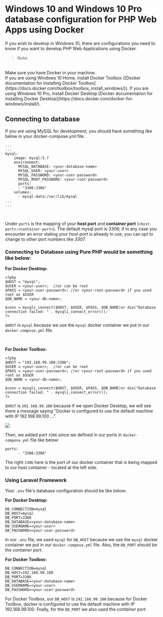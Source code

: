 # Windows 10 and Windows 10 Pro database configuration for PHP Web Apps using Docker

If you wish to develop in Windows 10, there are configurations you need to know if you want to develop PHP Web Applications using Docker.

> Note:
<br>
Make sure you have Docker in your machine.
<br>
If you are using Windows 10 Home, install Docker Toolbox ([Docker documentation for installing Docker Toolbox](https://docs.docker.com/toolbox/toolbox_install_windows/)). If you are using Windows 10 Pro, install Docker Desktop [Docker documentation for installing Docker Desktop](https://docs.docker.com/docker-for-windows/install/).

## Connecting to database
If you are using MySQL for development, you should have something like below in your docker-compose.yml file.

```
...
...
mysql:
    image: mysql:5.7
    environment:
      MYSQL_DATABASE: <your-database-name>
      MYSQL_USER: <your-user>
      MYSQL_PASSWORD: <your-user-password>
      MYSQL_ROOT_PASSWORD: <your-root-password>
      ports:
      - "3306:3306"
    volumes:
      - mysql-data:/var/lib/mysql
...
...
```
<br>

Under `ports` is the mapping of your **host port** and **container port** (`<host-port>:<container-port>`). The default mysql port is *3306*; if in any case you encounter an error stating your *host-port* is already in use, you can opt to change to other port numbers like *3307*.

### Connecting to Database using Pure PHP would be something like below:

**For Docker Desktop:**
```
<?php
$HOST = "mysql";
$USER = <your-user>;  //or can be root
$PASS = <your-user-password>; //or <your-root-password> if you used root as $USER
$DB_NAME = <your-db-name>;

$conn = mysqli_connect($HOST, $USER, $PASS, $DB_NAME)or die("Database connection failed: " . mysqli_connect_error());
?>
```

`$HOST` is `mysql` because we use the `mysql` docker container we put in our `docker.compose.yml` file.

<br>

**For Docker Toolbox:**
```
<?php
$HOST = "192.168.99.100:3306";
$USER = <your-user>;  //or can be root
$PASS = <your-user-password>; //or <your-root-password> if you used root as $USER
$DB_NAME = <your-db-name>;

$conn = mysqli_connect($HOST, $USER, $PASS, $DB_NAME)or die("Database connection failed: " . mysqli_connect_error());
?>
```

`$HOST` is `192.168.99.100` because if we open Docker Desktop, we will see there a message saying "Docker is configured to use the default machine with IP 192.168.99.100 ...".

![](https://images.viblo.asia/15f13ea9-78d7-450e-8bfd-b3a2c980f8b4.PNG)
    
Then, we added port `3306` since we defined in our ports in `docker-compose.yml` file like below:
<br>
```
ports:
      - "3306:3306"
```
The right `3306` here is the port of our docker container that is being mapped to our host container - located at the left side.

### Using Laravel Framework
Your `.env` file's database configuration should be like below:
    
**For Docker Desktop:**

```
DB_CONNECTION=mysql
DB_HOST=mysql
DB_PORT=3306
DB_DATABASE=<your-database-name>
DB_USERNAME=<your-user>
DB_PASSWORD=<your-user-password>
```
In our `.env` file, we used `mysql` for `DB_HOST` because we use the `mysql` docker container we put in our `docker.compose.yml` file. Also, the `DB_PORT` should be the *container port*.

**For Docker Toolbox:**
```
DB_CONNECTION=mysql
DB_HOST=192.168.99.100
DB_PORT=3306
DB_DATABASE=<your-database-name>
DB_USERNAME=<your-user>
DB_PASSWORD=<your-user-password>
```
For Docker Toolbox, our `DB_HOST` is `192.168.99.100` because for Docker Toolbox, docker is configured to use the default machine with IP 192.168.99.100. Fnally, for the `DB_PORT` we also used the *container port*.